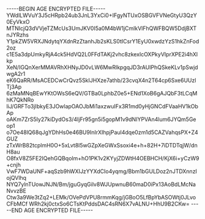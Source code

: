 -----BEGIN AGE ENCRYPTED FILE-----
YWdlLWVuY3J5cHRpb24ub3JnL3YxCi0+IFgyNTUxOSBGVFVNeGtyU3QzY0EyVkxO
MTNIcjQ3dVVjeTZMcUs3UmJKV0I5a0M4bW1jCmlkVlFhQWFBQW5DdjBXTnJYRzhs
Y1pkZW5VRXJNdytqYXdnRzZtanhJb2sKLS0tICsrY1EyU0xwdzYzS1hkZnFod2oz
c1E5a3dpUmkyRjA4ck5HdVQ2L0FFdTAKj2vhc8zkexlcOXPkyVIprXPE2i4hXlkp
XeN/IGQnXerMMAVRhXHNyJD0vLW6MwRlkpgqJD3rAUIPhQSkeKLv1pSwjdwgA2r1
eK6QaRR/MsACEDCwCrQvz5SkIJHXze7athb/23cvqX4n2T64cp6Sxe6UUzlTj3Ap
6zMaMNqBEwYKtOWsS6eQV/GTBa0LphbZ0e5+ENd1XoB6gAJQbF3tLCqMhK7QkNRo
liJ/GRFTo3jIbkyE3JOwlapOAOJbMi1axzwuIFx3R1md0yHjGNCdFVaaHV1kObAp
oAKm7ZrS5Iy27kiDydOs3/4IjFr95gn5i5gopM1v9dNIYPVAn4lum6JYQm5Geop1
o7Oe48lQ68qJgYDhHs0e46BU9InIrXIhpjPaul4dqe0zm1d5CAZVahqsPX+Z4GUZ
zTxWrB82tcplmH0O+5xLvt8l5wGZpXeGWxSsoxi4e+h+82H+7iDTDTqjW/dnH8au
O8fxV8Z5FE2IQehGQBqolm+hO1PK1v2KYyjZDWtH4OEBHCH/KjX6i+yCzW9+cnjh
VwF7WDaUNF+aqSzb9hWXIJzYYXdCIo4yqmg/Bbm1bGULDoz2nJTDXnnzIojQVlhq
NYQ7ylnTUowJNJN/Bm/jguGyqGilv8WJUpwnuB60maD0iPx13AoBdLMcNaNvvzBE
Ctw3a9We3tZq2+LEMk/OVePdVPU8rmmKqg/jGBoO5LfBpYbASOWtj0JLvoCFbMCf
WRh2kj0ctxSo6CTsKtPddsDAC4sRN6X7vALNU+HhU9B2CKw=
-----END AGE ENCRYPTED FILE-----
